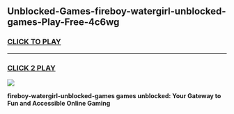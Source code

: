 
## Unblocked-Games-fireboy-watergirl-unblocked-games-Play-Free-4c6wg
<h3>
<a href="https://premium76.site?title=fireboy-watergirl-unblocked-games&ref=18A1">CLICK TO PLAY</a></h3>
<hr>

<h3>
<a href="https://premium76.site?title=fireboy-watergirl-unblocked-games&ref=18A1">CLICK 2 PLAY</a>
  
</h3>

<a href="https://premium76.site?title=fireboy-watergirl-unblocked-games&ref=18A1"><img src="https://clearcache.store/games.png"></a>


**fireboy-watergirl-unblocked-games games unblocked: Your Gateway to Fun and Accessible Online Gaming**
